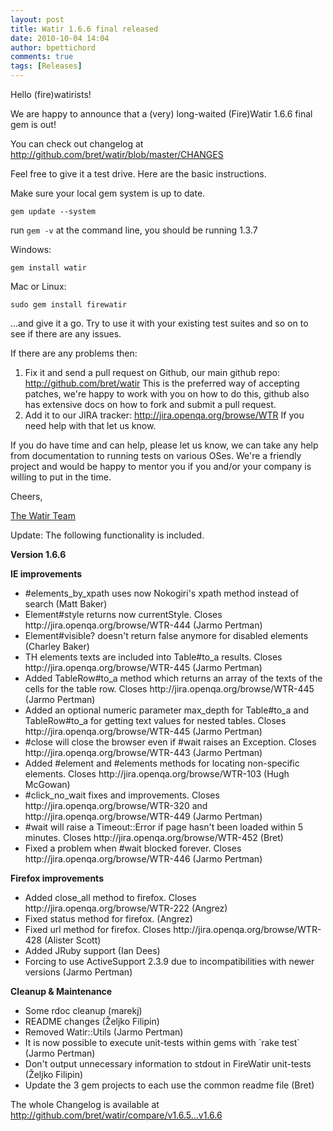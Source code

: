 ```yaml
---
layout: post
title: Watir 1.6.6 final released
date: 2010-10-04 14:04
author: bpettichord
comments: true
tags: [Releases]
---
```

Hello (fire)watirists!

We are happy to announce that a (very) long-waited (Fire)Watir 1.6.6 final gem is out!
<!--more-->
You can check out changelog at <a href="http://github.com/bret/watir/blob/master/CHANGES">http://github.com/bret/watir/blob/master/CHANGES</a>

Feel free to give it a test drive. Here are the basic instructions.

Make sure your local gem system is up to date.

<code>gem update --system</code>

run <code>gem -v</code> at the command line, you should be running 1.3.7

Windows:

<code>gem install watir</code>

Mac or Linux:

<code>sudo gem install firewatir</code>

...and give it a go. Try to use it with your existing test suites and so on to see if there are any issues.

If there are any problems then:
<ol>
	<li>Fix it and send a pull request on Github, our main github repo: <a href="http://github.com/bret/watir">http://github.com/bret/watir</a> This is the preferred way of accepting patches, we're happy to work with you on how to do this, github also has extensive docs on how to fork and submit a pull request.</li>
	<li>Add it to our JIRA tracker: <a href="http://jira.openqa.org/browse/WTR">http://jira.openqa.org/browse/WTR</a> If you need help with that let us know.</li>
</ol>
If you do have time and can help, please let us know, we can take any help from documentation to running tests on various OSes. We're a friendly project and would be happy to mentor you if you and/or your company is willing to put in the time.

Cheers,

<a href="http://watir.com/team/">The Watir Team</a>

Update: The following functionality is included.

<strong>Version 1.6.6
</strong>

<strong>IE improvements</strong>
<ul>
	<li>#elements_by_xpath uses now Nokogiri's xpath method instead of search (Matt Baker)</li>
	<li>Element#style returns now currentStyle. Closes http://jira.openqa.org/browse/WTR-444 (Jarmo Pertman)</li>
	<li>Element#visible? doesn't return false anymore for disabled elements (Charley Baker)</li>
	<li>TH elements texts are included into Table#to_a results. Closes http://jira.openqa.org/browse/WTR-445 (Jarmo Pertman)</li>
	<li>Added TableRow#to_a method which returns an array of the texts of the cells for the table row. Closes http://jira.openqa.org/browse/WTR-445 (Jarmo Pertman)</li>
	<li>Added an optional numeric parameter max_depth for Table#to_a and TableRow#to_a for getting text values for nested tables. Closes http://jira.openqa.org/browse/WTR-445 (Jarmo Pertman)</li>
	<li>#close will close the browser even if #wait raises an Exception. Closes http://jira.openqa.org/browse/WTR-443 (Jarmo Pertman)</li>
	<li>Added #element and #elements methods for locating non-specific elements. Closes http://jira.openqa.org/browse/WTR-103 (Hugh McGowan)</li>
	<li>#click_no_wait fixes and improvements. Closes http://jira.openqa.org/browse/WTR-320 and http://jira.openqa.org/browse/WTR-449 (Jarmo Pertman)</li>
	<li>#wait will raise a Timeout::Error if page hasn't been loaded within 5 minutes. Closes http://jira.openqa.org/browse/WTR-452 (Bret)</li>
	<li>Fixed a problem when #wait blocked forever. Closes http://jira.openqa.org/browse/WTR-446 (Jarmo Pertman)</li>
</ul>
<strong>Firefox improvements</strong>
<ul>
	<li> Added close_all method to firefox. Closes http://jira.openqa.org/browse/WTR-222 (Angrez)</li>
	<li>Fixed status method for firefox. (Angrez)</li>
	<li>Fixed url method for firefox. Closes http://jira.openqa.org/browse/WTR-428 (Alister Scott)</li>
	<li>Added JRuby support (Ian Dees)</li>
	<li>Forcing to use ActiveSupport 2.3.9 due to incompatibilities with newer versions (Jarmo Pertman)</li>
</ul>
<strong>Cleanup &amp; Maintenance</strong>
<ul>
	<li> Some rdoc cleanup (marekj)</li>
	<li>README changes (Željko Filipin)</li>
	<li>Removed Watir::Utils (Jarmo Pertman)</li>
	<li>It is now possible to execute unit-tests within gems with `rake test` (Jarmo Pertman)</li>
	<li>Don't output unnecessary information to stdout in FireWatir unit-tests (Željko Filipin)</li>
	<li>Update the 3 gem projects to each use the common readme file (Bret)</li>
</ul>
The whole Changelog is available at <a href="http://github.com/bret/watir/compare/v1.6.5...v1.6.6">http://github.com/bret/watir/compare/v1.6.5...v1.6.6</a>
